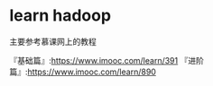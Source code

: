 # learn hadoop

主要参考慕课网上的教程

『基础篇』:https://www.imooc.com/learn/391
『进阶篇』:https://www.imooc.com/learn/890

